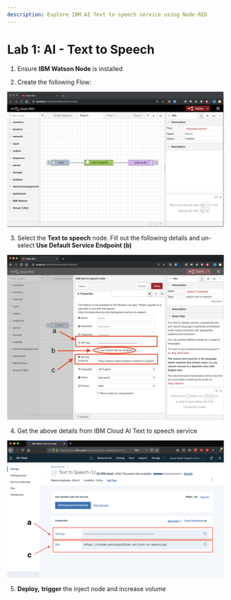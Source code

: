 ```yaml
---
description: Explore IBM AI Text to speech service using Node-RED
---
```


# Lab 1: AI - Text to Speech

1. Ensure **IBM Watson Node** is installed 

2. Create the following Flow:

![](../.gitbook/assets/image%20%2817%29.png)

3. Select the **Text to speech** node. Fill out the following details and un-select **Use Default Service Endpoint \(b\)**

![](../.gitbook/assets/image%20%2828%29.png)

4. Get the above details from IBM Cloud AI Text to speech service

![IBM Cloud AI Text to speech Service](../.gitbook/assets/image%20%281%29.png)

5. **Deploy,** **trigger** the inject node and increase volume





